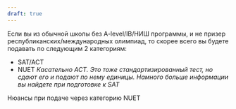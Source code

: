 ```yaml
---
draft: true
---
```

Если вы из обычной школы без A-level/IB/НИШ программы, и не призер республиканских/международных олимпиад, то скорее всего вы будете подавать по следующим 2 категориям:
- SAT/ACT
- NUET
*Касательно ACT. Это тоже стандартизированный тест, но сдают его и подают по нему единицы. Намного больше информации вы найдете при подготовке к SAT* 

Нюансы при подаче через категорию NUET 



